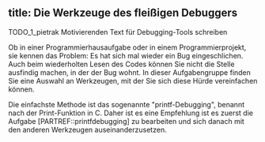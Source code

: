 title: Die Werkzeuge des fleißigen Debuggers
---
TODO_1_pietrak Motivierenden Text für Debugging-Tools schreiben

Ob in einer Programmierhausaufgabe oder in einem Programmierprojekt, sie kennen das Problem: 
Es hat sich mal wieder ein Bug eingeschlichen.
Auch beim wiederholten Lesen des Codes können Sie nicht die Stelle ausfindig machen, in der der Bug wohnt.
In dieser Aufgabengruppe finden Sie eine Auswahl an Werkzeugen, mit der Sie sich diese Hürde vereinfachen können.

Die einfachste Methode ist das sogenannte "printf-Debugging", benannt nach der Print-Funktion in C. 
Daher ist es eine Empfehlung ist es zuerst die Aufgabe [PARTREF::printfdebugging] zu bearbeiten und sich danach mit den
anderen Werkzeugen auseinanderzusetzen.
